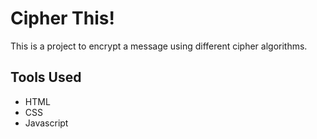 # Cipher This!
This is a project to encrypt a message using different cipher algorithms.
## Tools Used
- HTML
- CSS
- Javascript